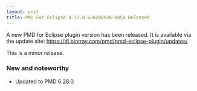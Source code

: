 ```yaml
---
layout: post
title: PMD For Eclipse 4.17.0.v20200926-0854 Released
---
```


A new PMD for Eclipse plugin version has been released.
It is available via the update site: https://dl.bintray.com/pmd/pmd-eclipse-plugin/updates/


This is a minor release.

### New and noteworthy

*   Updated to PMD 6.28.0

